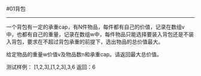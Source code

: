 #01背包
***
一个背包有一定的承重cap，有N件物品，每件都有自己的价值，记录在数组v中，也都有自己的重量，记录在数组w中，每件物品只能选择要装入背包还是不装入背包，要求在不超过背包承重的前提下，选出物品的总价值最大。

给定物品的重量w价值v及物品数n和承重cap。请返回最大总价值。

测试样例：
[1,2,3],[1,2,3],3,6
返回：6